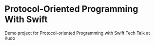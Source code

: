 # Protocol-Oriented Programming With Swift
Demo project for Protocol-oriented Programming with Swift Tech Talk at Kudo
